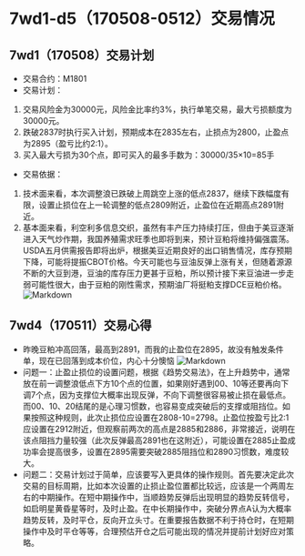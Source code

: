 # 7wd1-d5（170508-0512）交易情况
## 7wd1（170508）交易计划
- 交易合约：M1801
- 交易计划：
1. 交易风险金为30000元，风险金比率约3%，执行单笔交易，最大亏损额度为30000元。
2. 跌破2837时执行买入计划，预期成本在2835左右，止损点为2800，止盈点为2895（盈亏比约2:1）。
3. 买入最大亏损为30个点，即可买入的最多手数为：30000/35×10=85手
- 交易依据：
1. 技术面来看，本次调整浪已跌破上周跳空上涨的低点2837，继续下跌幅度有限，设置止损位在上一轮调整的低点2809附近，止盈位在近期高点2891附近。
2. 基本面来看，利空利多信息交织，虽然有丰产压力持续打压，但由于美豆逐渐进入天气炒作期，我国养殖需求旺季也即将到来，预计豆粕将维持偏强震荡。USDA五月供需报告即将出炉，根据美豆近期良好的出口销售情况，库存预期下降，可能将提振CBOT价格。今天可能也与豆油反弹上涨有关，但随着源源不断的大豆到港，豆油的库存压力更甚于豆粕，所以预计接下来豆油进一步走弱可能性很大，由于豆粕的刚性需求，预期油厂将挺粕支撑DCE豆粕价格。
![Markdown](http://i2.muimg.com/591986/c8e3ed4554e5512f.png)

## 7wd4（170511）交易心得
- 昨晚豆粕冲高回落，最高到2891，而我的止盈位在2895，故没有触发条件单，现在已回落到成本价位，内心十分懊恼
![Markdown](http://i1.piimg.com/591986/8662fd81557fa91c.png)
- 问题一：止盈止损位的设置问题，根据《趋势交易法》，在上升趋势中，通常放在前一调整浪低点下方10个点的位置，如果刚好遇到00、10等还要再向下调7个点，因为支撑位大概率出现反弹，不向下调整很容易被止损在最低点。而00、10、20结尾的是心理习惯数，也容易变成突破后的支撑或阻挡位。如果按照这种规则，此次止损位应设置在2808-10=2798。止盈位按盈亏比2:1应设置在2912附近，但观察前两次的高点是2885和2886，非常接近，说明在该点阻挡力量较强（此次反弹最高2891也在这附近），可能设置在2885止盈成功率会提高很多，设置在2895需要突破2885阻挡位和2890习惯数，难度较大。
- 问题二：交易计划过于简单，应该要写入更具体的操作规则。首先要决定此次交易的目标周期，比如本次设置的止损止盈位置都比较远，应该是一个两周左右的中期操作。在短中期操作中，当顺趋势反弹后出现明显的趋势反转信号，如启明星黄昏星等时，及时止盈。在中长期操作中，突破分界点A认为大概率趋势反转，及时平仓，反向开立头寸。在重要报告数据不利于持仓时，在短期操作中及时平仓等等，合理预估开仓之后可能出现的情况并提前计划好应对策略。
